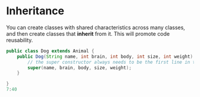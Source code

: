 # Inheritance

You can create classes with shared characteristics across many classes, and then create classes that **inherit** from it. This will promote code reusability.
```java
public class Dog extends Animal {
	public Dog(String name, int brain, int body, int size, int weight) {
		// the super constructor always needs to be the first line in the child class constructor
		super(name, brain, body, size, weight);
	}

}
7:40